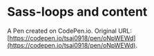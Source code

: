 # Sass-loops and content

A Pen created on CodePen.io. Original URL: [https://codepen.io/tsai0918/pen/oNpWEWd](https://codepen.io/tsai0918/pen/oNpWEWd).


